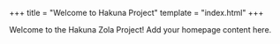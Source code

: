 +++
title = "Welcome to Hakuna Project"
template = "index.html"
+++

Welcome to the Hakuna Zola Project! Add your homepage content here.
